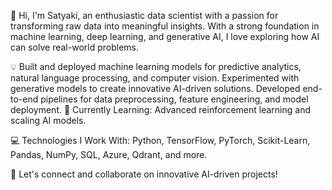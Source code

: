 👋 Hi, I'm Satyaki, an enthusiastic data scientist with a passion for transforming raw data into meaningful insights. With a strong foundation in machine learning, deep learning, and generative AI, I love exploring how AI can solve real-world problems.

💡 Built and deployed machine learning models for predictive analytics, natural language processing, and computer vision.
   Experimented with generative models to create innovative AI-driven solutions.
   Developed end-to-end pipelines for data preprocessing, feature engineering, and model deployment.
🌱 Currently Learning: Advanced reinforcement learning and scaling AI models.

💻 Technologies I Work With: Python, TensorFlow, PyTorch, Scikit-Learn, Pandas, NumPy, SQL, Azure, Qdrant, and more.

🔗 Let's connect and collaborate on innovative AI-driven projects!

